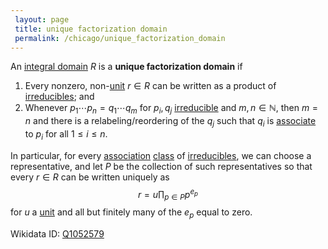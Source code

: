 ```yaml
---
 layout: page
 title: unique factorization domain
 permalink: /chicago/unique_factorization_domain
---
```

An [integral domain](https://mathgloss.github.io/MathGloss/chicago/integral_domain) $R$ is a **unique factorization domain** if
1. Every nonzero, non-[unit](https://mathgloss.github.io/MathGloss/chicago/unit_of_a_ring) $r\in R$ can be written as a product of [irreducibles](https://mathgloss.github.io/MathGloss/chicago/irreducible_element_of_an_integral_domain); and
2. Whenever $p_1\cdots p_n=q_1\cdots q_m$ for $p_i,q_j$ [irreducible](https://mathgloss.github.io/MathGloss/chicago/##########################################irreducible) and $m,n\in\mathbb N$, then $m=n$ and there is a relabeling/reordering of the $q_j$ such that $q_i$ is [associate](https://mathgloss.github.io/MathGloss/chicago/associate_elements_in_an_integral_domain) to $p_i$ for all $1\leq i\leq n$.

In particular, for every [association](https://mathgloss.github.io/MathGloss/chicago/#########################################association) [class](https://mathgloss.github.io/MathGloss/chicago/equivalence_class) of [irreducibles](https://mathgloss.github.io/MathGloss/chicago/##########################################irreducibles), we can choose a representative, and let $P$ be the collection of such representatives so that every $r\in R$ can be written uniquely as $$r= u\prod_{p\in P} p^{e_p}$$ for $u$ a [unit](https://mathgloss.github.io/MathGloss/chicago/###############unit) and all but finitely many of the $e_p$ equal to zero.

Wikidata ID: [Q1052579](https://www.wikidata.org/wiki/Q1052579)